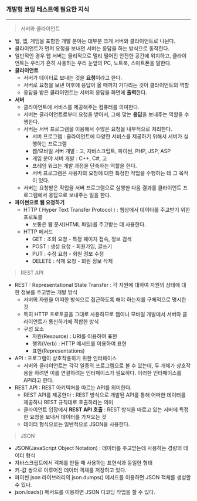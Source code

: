 ### 개발형 코딩 테스트에 필요한 지식

---

> 서버와 클라이언트

* 웹, 앱, 게임을 포함한 개발 분야는 대부분 크게 서버와 클라이언트로 나뉜다.
* 클라이언트가 먼저 요청을 보내면 서버는 응답을 하는 방식으로 동작한다.
* 일반적인 경우 웹 서버는 물리적으로 멀리 떨어진 안전한 공간에 위치하고, 클라이언트는 우리가 흔히 사용하는 우리 눈앞의 PC, 노트북, 스마트폰을 말한다.
* **클라이언트**
  * 서버가 데이터로 보내는 것을 **요청**이라고 한다.
  * 서버로 요청을 보낸 이후에 응답이 올 때까지 기다리는 것이 클라이언트의 역할
  * 응답을 받은 클라이언트는 서버의 응답을 화면에 **출력**한다.
* **서버**
  * 클라이언트에 서비스를 제공해주는 컴퓨터를 의미한다.
  * 서버는 클라이언트로부터 요청을 받아서, 그에 맞는 **응답**을 보내주는 역할을 수행한다.
  * 서버는 서버 프로그램을 이용해서 수많은 요청을 내부적으로 처리한다.
    * 서버 프로그램 : 클라이언트에 다양한 서비스를 제공하기 위해서 서버가 실행하는 프로그램
    * 웹/모바일 서버 개발 : 고, 자바스크립트, 파이썬, PHP, JSP, ASP
    * 게임 분야 서버 개발 : C++, C#, 고
    * 프레임 워크는 개발 과정을 단축하는 역할을 한다.
    * 서버 프로그램은 사용자의 요청에 대한 특정한 작업을 수행하는 데 그 목적이 있다.
  * 서버는 요청받은 작업을 서버 프로그램으로 실행한 다음 결과를 클라이언트 프로그램에서 응답으로 보내주는 일을 한다.
* **파이썬으로 웹 요청하기**
  * HTTP ( Hyper Text Transfer Protocol ) : 웹상에서 데이터를 주고받기 위한 프로토콜
    * 보통은 웹 문서(HTML 파일)를 주고받는 데 사용한다.
  * HTTP 메서드
    * GET : 조회 요청 - 특정 페이지 접속, 정보 검색
    * POST : 생성 요청 - 회원가입, 글쓰기
    * PUT : 수정 요청 - 회원 정보 수정
    * DELETE : 삭제 요청 - 회원 정보 삭제



> REST API

* REST : Representational State Transfer : 각 자원에 대하여 자원의 상태에 대한 정보를 주고받는 개발 방식
  * 서버의 자원을 어떠한 방식으로 접근하도록 해야 하는지를 구체적으로 명시한 것
  * 특히 HTTP 프로토콜을 그대로 사용하므로 웹이나 모바일 개발에서 서버와 클라이언트가 통신하기에 적합한 방식
  * 구성 요소
    * 자원(Resource) : URI를 이용하여 표현
    * 행위(Verb) : HTTP 메서드를 이용하여 표현
    * 표현(Representations)
* API : 프로그램이 상호작용하기 위한 인터페이스
  * 서버와 클라이언트는 각각 일종의 프로그램으로 볼 수 있는데, 두 개체가 상호작용을 하려면 이를 연결하려는 인터페이스가 필요하다. 이러한 인터페이스를 API라고 한다.
* REST API : REST 아키텍처를 따르는 API를 의미한다.
  * REST API를 제공한다 : REST 방식으로 개발된 API를 통해 어떠한 데이터를 제공하니 REST 규칙대로 호출하라는 의미
  * 클라이언트 입장에서 **REST API 호출** : REST 방식을 따르고 있는 서버에 특정한 요청을 보내서 데이터를 가져오는 것 
  * 데이터 형식으로는 일반적으로 JSON을 사용한다.



> JSON

* JSON(JavaScript Object Notation) : 데이터를 주고받는데 사용하는 경량의 데이터 형식
* 자바스크립트에서 객체를 만들 때 사용하는 표현식과 동일한 형태
* 키-값 쌍으로 이루어진 데이터 객체를 저장하고 있다.
* 파이썬 json 라이브러리의 json.dumps() 메서드를 이용하면 JSON 객체를 생성할 수 있다.
* json.loads() 메서드를 이용하면 JSON 디코딩 작업을 할 수 있다.


